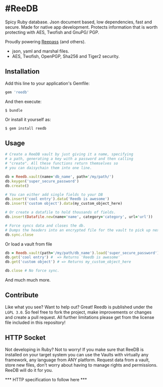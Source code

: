 #ReeDB
======

Spicy Ruby database. Json document based, low dependencies, fast and secure. Made for native app development. Protects information that is worth protecting with AES, Twofish and GnuPG/ PGP.

Proudly powering [Reepass](https://github.com/2RSoftworks/reepass) (and others).

* json, yaml and marshal files.
* AES, Twofish, OpenPGP, Sha256 and Tiger2 security.

## Installation

Add this line to your application's Gemfile:

```ruby
gem 'reedb'
```

And then execute:

    $ bundle

Or install it yourself as:

    $ gem install reedb

## Usage

```ruby
# Create a ReeDB vault by just giving it a name, specifying 
# a path, generating a key with a password and then calling
# "create". All these functions return themselves so 
# you can daisychain them into one line.

db = Reedb.vault(name='db_name', path='/my/path/')
db.keygen('super_secure_password')
db.create()

# You can either add single fields to your DB
db.insert('cool entry').data('Reedb is awesome')
db.insert('custom object').data(my_custom_object_here)

# Or create a datafile to hold thousands of fields.
db.insert(Datafile.new(name='name', category='category', url='url'))

# Force syncs data and closes the db.
# Dumps the headers into an encrypted file for the vault to pick up next time.
db.sync.close
```

Or load a vault from file
```ruby
db = Reedb.vault(path='/my/path/db_name').load('super_secure_password')
db.get('cool entry') #	=> Returns 'Reedb is awesome'
db.get('custom object') # => Returns my_custom_object_here

db.close # No force sync.
```

And much much more.

## Contribute

Like what you see? Want to help out? Great!
Reedb is published under the ```LGPL 3.0```. So feel free to fork the project, make improvements or changes and create a pull request. All further limitations please get from the license file included in this repository!

## HTTP Socket

Not developing in Ruby? Not to worry! If you make sure that ReeDB is installed on your target system you can use the Vaults with virtually any framework, any language from ANY platform.
Request data from a vault, store new files, don't worry about having to manage rights and permissions. ReeDB will do it for you.

*** HTTP specification to follow here ***